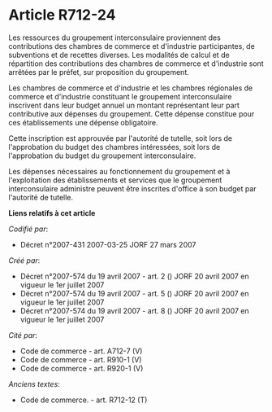 # Article R712-24

Les ressources du groupement interconsulaire proviennent des contributions des chambres de commerce et d'industrie
participantes, de subventions et de recettes diverses. Les modalités de calcul et de répartition des contributions des
chambres de commerce et d'industrie sont arrêtées par le préfet, sur proposition du groupement.

Les chambres de commerce et d'industrie et les chambres régionales de commerce et d'industrie constituant le groupement
interconsulaire inscrivent dans leur budget annuel un montant représentant leur part contributive aux dépenses du groupement.
Cette dépense constitue pour ces établissements une dépense obligatoire.

Cette inscription est approuvée par l'autorité de tutelle, soit lors de l'approbation du budget des chambres intéressées,
soit lors de l'approbation du budget du groupement interconsulaire.

Les dépenses nécessaires au fonctionnement du groupement et à l'exploitation des établissements et services que le groupement
interconsulaire administre peuvent être inscrites d'office à son budget par l'autorité de tutelle.

**Liens relatifs à cet article**

_Codifié par_:

  - Décret n°2007-431 2007-03-25 JORF 27 mars 2007

_Créé par_:

  - Décret n°2007-574 du 19 avril 2007 - art. 2 () JORF 20 avril 2007 en vigueur le 1er juillet 2007
  - Décret n°2007-574 du 19 avril 2007 - art. 5 () JORF 20 avril 2007 en vigueur le 1er juillet 2007
  - Décret n°2007-574 du 19 avril 2007 - art. 8 () JORF 20 avril 2007 en vigueur le 1er juillet 2007

_Cité par_:

  - Code de commerce - art. A712-7 (V)
  - Code de commerce - art. R910-1 (V)
  - Code de commerce - art. R920-1 (V)

_Anciens textes_:

  - Code de commerce. - art. R712-12 (T)
